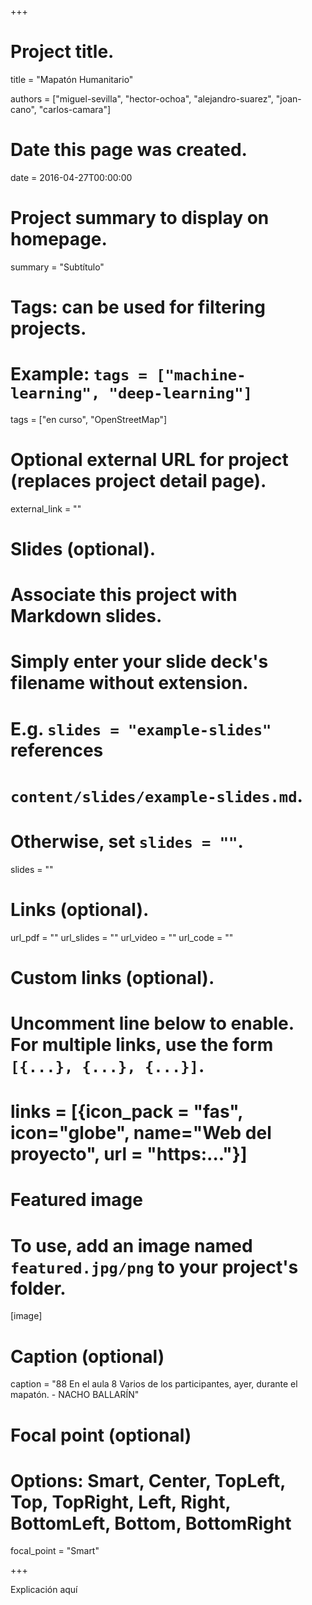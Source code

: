 +++
# Project title.
title = "Mapatón Humanitario"

authors = ["miguel-sevilla", "hector-ochoa", "alejandro-suarez", "joan-cano", "carlos-camara"]

# Date this page was created.
date = 2016-04-27T00:00:00

# Project summary to display on homepage.
summary = "Subtítulo"

# Tags: can be used for filtering projects.
# Example: `tags = ["machine-learning", "deep-learning"]`
tags = ["en curso", "OpenStreetMap"]

# Optional external URL for project (replaces project detail page).
external_link = ""

# Slides (optional).
#   Associate this project with Markdown slides.
#   Simply enter your slide deck's filename without extension.
#   E.g. `slides = "example-slides"` references
#   `content/slides/example-slides.md`.
#   Otherwise, set `slides = ""`.
slides = ""

# Links (optional).
url_pdf = ""
url_slides = ""
url_video = ""
url_code = ""

# Custom links (optional).
#   Uncomment line below to enable. For multiple links, use the form `[{...}, {...}, {...}]`.
# links = [{icon_pack = "fas", icon="globe", name="Web del proyecto", url = "https:..."}]

# Featured image
# To use, add an image named `featured.jpg/png` to your project's folder.
[image]
  # Caption (optional)
  caption = "88 En el aula 8 Varios de los participantes, ayer, durante el mapatón. - NACHO BALLARÍN"

  # Focal point (optional)
  # Options: Smart, Center, TopLeft, Top, TopRight, Left, Right, BottomLeft, Bottom, BottomRight
  focal_point = "Smart"

+++

Explicación aquí
